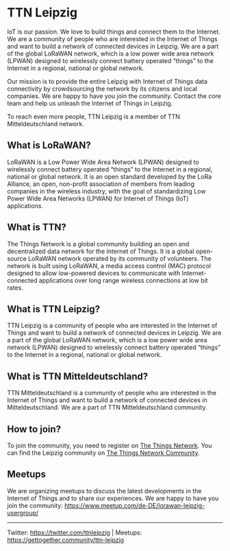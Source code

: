 # TTN Leipzig

IoT is our passion. We love to build things and connect them to the Internet. We are a community of people who are interested in the Internet of Things and want to build a network of connected devices in Leipzig. We are a part of the global LoRaWAN network, which is a low power wide area network (LPWAN) designed to wirelessly connect battery operated “things” to the Internet in a regional, national or global network.

Our mission is to provide the entire Leipzig with Internet of Things data connectivity by crowdsourcing the network by its citizens and local companies. We are happy to have you join the community. Contact the core team and help us unleash the Internet of Things in Leipzig.

To reach even more people, TTN Leipzig is a member of TTN Mitteldeutschland network.

## What is LoRaWAN?

LoRaWAN is a Low Power Wide Area Network (LPWAN) designed to wirelessly connect battery operated “things” to the Internet in a regional, national or global network. It is an open standard developed by the LoRa Alliance, an open, non-profit association of members from leading companies in the wireless industry, with the goal of standardizing Low Power Wide Area Networks (LPWAN) for Internet of Things (IoT) applications.

## What is TTN?

The Things Network is a global community building an open and decentralized data network for the Internet of Things. It is a global open-source LoRaWAN network operated by its community of volunteers. The network is built using LoRaWAN, a media access control (MAC) protocol designed to allow low-powered devices to communicate with Internet-connected applications over long range wireless connections at low bit rates.

## What is TTN Leipzig?

TTN Leipzig is a community of people who are interested in the Internet of Things and want to build a network of connected devices in Leipzig. We are a part of the global LoRaWAN network, which is a low power wide area network (LPWAN) designed to wirelessly connect battery operated “things” to the Internet in a regional, national or global network.

## What is TTN Mitteldeutschland?

TTN Mitteldeutschland is a community of people who are interested in the Internet of Things and want to build a network of connected devices in Mitteldeutschland. We are a part of TTN Mitteldeutschland community.

## How to join?

To join the community, you need to register on [The Things Network](https://www.thethingsnetwork.org/). You can find the Leipzig community on [The Things Network Community](https://www.thethingsnetwork.org/community/leipzig/).

## Meetups

We are organizing meetups to discuss the latest developments in the Internet of Things and to share our experiences. We are happy to have you join the community: https://www.meetup.com/de-DE/lorawan-leipzig-usergroup/

---

Twitter: https://twitter.com/ttnleipzig | Meetups: https://gettogether.community/ttn-leipzig
